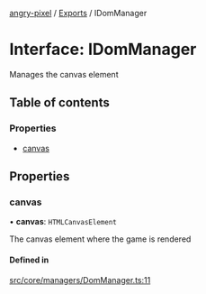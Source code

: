 [angry-pixel](../README.md) / [Exports](../modules.md) / IDomManager

# Interface: IDomManager

Manages the canvas element

## Table of contents

### Properties

- [canvas](IDomManager.md#canvas)

## Properties

### canvas

• **canvas**: `HTMLCanvasElement`

The canvas element where the game is rendered

#### Defined in

[src/core/managers/DomManager.ts:11](https://github.com/angry-pixel-studio/angry-pixel-engine/blob/88e4d4a/src/core/managers/DomManager.ts#L11)
